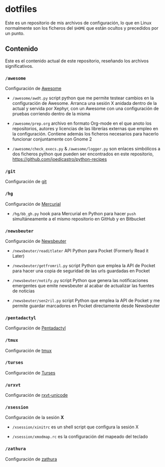# dotfiles

Este es un repositorio de mis archivos de configuración, lo que en Linux
normalmente son los ficheros del `$HOME` que están ocultos y precedidos por un
punto.

## Contenido

Este es el contenido actual de este repositorio, reseñando los archivos
significativos.

### `/awesome`

Configuración de [Awesome](http://awesome.naquadah.org/)

+ `/awesome/awdt.py` script python que me permite testear cambios en la
  configuración de Awesome. Arranca una sesión X anidada dentro de la actual y
  servida por Xephyr, con un Awesome con una configuración de pruebas corriendo
  dentro de la misma

+ `/awesome/prep.org` archivo en formato Org-mode en el que anoto los
  repositorios, autores y licencias de las librerías externas que empleo en la
  configuración. Contiene además los ficheros necesarios para hacerlo funcionar
  conjuntamente con Gnome 2

+ `/awesome/check_execs.py` & `/awesome/logger.py` son enlaces simbólicos a dos
  ficheros python que pueden ser encontrados en este repositorio,
  <https://github.com/joedicastro/python-recipes>

### `/git`

Configuración de [git](http://git-scm.com/)

### `/hg`

Configuración de [Mercurial](http://mercurial.selenic.com/)

+ `/hg/bb_gh.py` hook para Mercurial en Python para hacer `push` simultáneamente
  a el mismo repositorio en GitHub y en Bitbucket

### `/newsbeuter`

Configuración de [Newsbeuter](http://newsbeuter.org/)

+ `/newsbeuter/readitlater` API Python para Pocket (Formerly Read it Later)

+ `/newsbeuter/getfromril.py` script Python que emplea la API de Pocket para
   hacer una copia de seguridad de las urls guardadas en Pocket

+ `/newsbeuter/notify.py` script Python que genera las notificaciones emergentes
  que emite newsbeuter al acabar de actualizar las fuentes de noticias

+ `/newsbeuter/sen2ril.py` script Python que emplea la API de Pocket y me
  permite guardar marcadores en Pocket directamente desde Newsbeuter

### `/pentadactyl`

Configuración de [Pentadactyl](http://5digits.org/pentadactyl/)

### `/tmux`

Configuración de [tmux](http://tmux.sourceforge.net/)

### `/turses`

Configuración de [Turses](https://github.com/alejandrogomez/turses)

### `/urxvt`

Configuración de [rxvt-unicode](http://software.schmorp.de/pkg/rxvt-unicode.html)

### `/xsession`

Configuración de la sesión __X__

+ `/xsession/xinitrc` es un shell script que configura la sesión X

+ `/xsession/xmodmap.rc` es la configuración del mapeado del teclado

### `/zathura`

Configuración de [zathura](http://pwmt.org/projects/zathura/)
